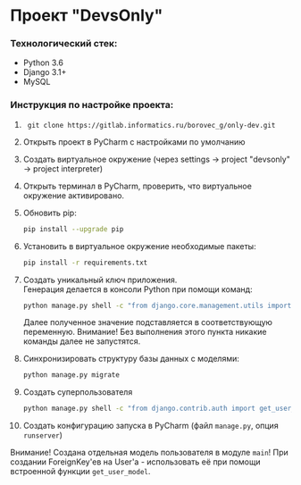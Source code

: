 # Проект "DevsOnly"

### Технологический стек:
- Python 3.6
- Django 3.1+
- MySQL 

### Инструкция по настройке проекта:
1. ` git clone https://gitlab.informatics.ru/borovec_g/only-dev.git`
4. Открыть проект в PyCharm с наcтройками по умолчанию
5. Создать виртуальное окружение (через settings -> project "devsonly" -> project interpreter)
6. Открыть терминал в PyCharm, проверить, что виртуальное окружение активировано.
7. Обновить pip:
   ```bash
   pip install --upgrade pip
   ```
8. Установить в виртуальное окружение необходимые пакеты: 
   ```bash
   pip install -r requirements.txt
   ```

9. Создать уникальный ключ приложения.  
   Генерация делается в консоли Python при помощи команд:
   ```bash
   python manage.py shell -c "from django.core.management.utils import get_random_secret_key; get_random_secret_key()"
   ```
   Далее полученное значение подставляется в соответствующую переменную.
   Внимание! Без выполнения этого пункта никакие команды далее не запустятся.

10. Синхронизировать структуру базы данных с моделями: 
    ```bash
    python manage.py migrate
    ```

11. Создать суперпользователя
    ```bash
    python manage.py shell -c "from django.contrib.auth import get_user_model; get_user_model().objects.create_superuser('test', 'test@test.test', 'test')"
    ```

12. Создать конфигурацию запуска в PyCharm (файл `manage.py`, опция `runserver`)

Внимание! Создана отдельная модель пользователя в модуле `main`! 
При создании ForeignKey'ев на User'а - использовать её при помощи встроенной функции `get_user_model`.